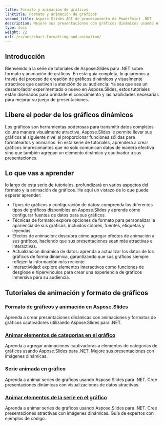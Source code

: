 ```yaml
---
title: Formato y animación de gráficos
linktitle: Formato y animación de gráficos
second_title: Aspose.Slides API de procesamiento de PowerPoint .NET
description: Mejore sus presentaciones con gráficos dinámicos usando Aspose.Slides para .NET. Aprenda el formato y la animación de gráficos paso a paso. ¡Mejora tus habilidades de presentación hoy!
type: docs
weight: 22
url: /es/net/chart-formatting-and-animation/
---
```


## Introducción

Bienvenido a la serie de tutoriales de Aspose.Slides para .NET sobre formato y animación de gráficos. En esta guía completa, lo guiaremos a través del proceso de creación de gráficos dinámicos y visualmente atractivos que cautiven la atención de su audiencia. Ya sea que sea un desarrollador experimentado o nuevo en Aspose.Slides, estos tutoriales están diseñados para brindarle el conocimiento y las habilidades necesarias para mejorar su juego de presentaciones.

## Libere el poder de los gráficos dinámicos

Los gráficos son herramientas poderosas para transmitir datos complejos de una manera visualmente atractiva. Aspose.Slides le permite llevar sus gráficos al siguiente nivel al proporcionar funciones sólidas para formatearlos y animarlos. En esta serie de tutoriales, aprenderá a crear gráficos impresionantes que no solo comunican datos de manera efectiva sino que también agregan un elemento dinámico y cautivador a sus presentaciones.

## Lo que vas a aprender

lo largo de esta serie de tutoriales, profundizará en varios aspectos del formato y la animación de gráficos. He aquí un vistazo de lo que puede esperar aprender:

- Tipos de gráficos y configuración de datos: comprenda los diferentes tipos de gráficos disponibles en Aspose.Slides y aprenda cómo configurar fuentes de datos para sus gráficos.
- Técnicas de formato: explore opciones de formato para personalizar la apariencia de sus gráficos, incluidos colores, fuentes, etiquetas y leyendas.
- Efectos de animación: descubra cómo agregar efectos de animación a sus gráficos, haciendo que sus presentaciones sean más atractivas e interactivas.
- Actualización dinámica de datos: aprenda a actualizar los datos de los gráficos de forma dinámica, garantizando que sus gráficos siempre reflejen la información más reciente.
- Interactividad: explore elementos interactivos como funciones de desglose e hipervínculos para crear una experiencia de gráficos inmersiva para su audiencia.

## Tutoriales de animación y formato de gráficos
### [Formato de gráficos y animación en Aspose.Slides](./chart-formatting-and-animation/)
Aprenda a crear presentaciones dinámicas con animaciones y formatos de gráficos cautivadores utilizando Aspose.Slides para .NET.
### [Animar elementos de categorías en el gráfico](./animating-categories-elements/)
Aprenda a agregar animaciones cautivadoras a elementos de categorías de gráficos usando Aspose.Slides para .NET. Mejore sus presentaciones con imágenes dinámicas.
### [Serie animada en gráfico](./animating-series/)
Aprenda a animar series de gráficos usando Aspose.Slides para .NET. Cree presentaciones dinámicas con visualizaciones de datos atractivas.
### [Animar elementos de la serie en el gráfico](./animating-series-elements/)
Aprenda a animar series de gráficos usando Aspose.Slides para .NET. Cree presentaciones atractivas con imágenes dinámicas. Guía de expertos con ejemplos de código.